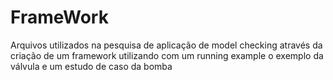 # FrameWork
Arquivos utilizados na pesquisa de aplicação de model checking através da criação de um framework utilizando com um running example o exemplo da válvula e um estudo de caso da bomba

